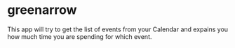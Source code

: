 # greenarrow

This app will try to get the list of events from your Calendar and expains you how much time you are spending for which event.

